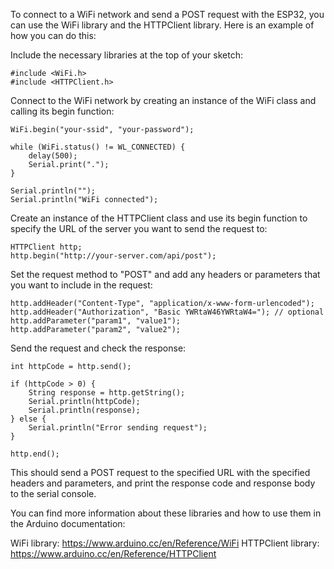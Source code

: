 To connect to a WiFi network and send a POST request with the ESP32, you can use the WiFi library and the HTTPClient library. Here is an example of how you can do this:

Include the necessary libraries at the top of your sketch:

    #include <WiFi.h>
    #include <HTTPClient.h>
    
Connect to the WiFi network by creating an instance of the WiFi class and calling its begin function:

    WiFi.begin("your-ssid", "your-password");

    while (WiFi.status() != WL_CONNECTED) {
        delay(500);
        Serial.print(".");
    }

    Serial.println("");
    Serial.println("WiFi connected");

Create an instance of the HTTPClient class and use its begin function to specify the URL of the server you want to send the request to:

    HTTPClient http;
    http.begin("http://your-server.com/api/post");

Set the request method to "POST" and add any headers or parameters that you want to include in the request:

    http.addHeader("Content-Type", "application/x-www-form-urlencoded");
    http.addHeader("Authorization", "Basic YWRtaW46YWRtaW4="); // optional
    http.addParameter("param1", "value1");
    http.addParameter("param2", "value2");

Send the request and check the response:

    int httpCode = http.send();

    if (httpCode > 0) {
        String response = http.getString();
        Serial.println(httpCode);
        Serial.println(response);
    } else {
        Serial.println("Error sending request");
    }

    http.end();

This should send a POST request to the specified URL with the specified headers and parameters, and print the response code and response body to the serial console.

You can find more information about these libraries and how to use them in the Arduino documentation:

WiFi library: https://www.arduino.cc/en/Reference/WiFi
HTTPClient library: https://www.arduino.cc/en/Reference/HTTPClient